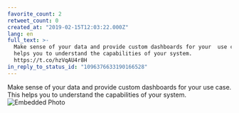 ```yaml
---
favorite_count: 2
retweet_count: 0
created_at: "2019-02-15T12:03:22.000Z"
lang: en
full_text: >-
  Make sense of your data and provide custom dashboards for your  use case. This
  helps you to understand the capabilities of your system.
  https://t.co/hzVqAU4r8H
in_reply_to_status_id: "1096376633190166528"
---
```


Make sense of your data and provide custom dashboards for your use case. This
helps you to understand the capabilities of your system.
![Embedded Photo](https://twitter-media-coderbyheart.s3.eu-north-1.amazonaws.com/1096379440106557440-DzcfQQTXQAATSjI.jpg)
